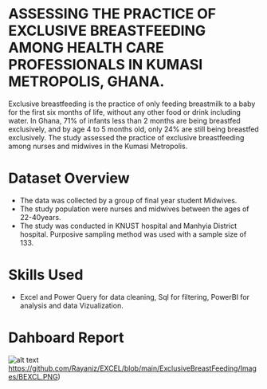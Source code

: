 # ASSESSING THE PRACTICE OF EXCLUSIVE BREASTFEEDING AMONG HEALTH CARE PROFESSIONALS IN KUMASI METROPOLIS, GHANA.

Exclusive breastfeeding is the practice of only feeding breastmilk to a baby for the first six months of life, without any other food or drink including water. In Ghana, 71% of infants less than 2 months are being breastfed exclusively, and by age 4 to 5 months old, only 24% are still being breastfed exclusively.
The study assessed the practice of exclusive breastfeeding among nurses and midwives in the Kumasi Metropolis.

# Dataset Overview

* The data was collected by a group of final year student Midwives.
* The study population were nurses and midwives between the ages of 22-40years.
* The study was conducted in KNUST hospital and Manhyia District hospital. Purposive sampling method was used with a sample size of 133. 

# Skills Used

* Excel and Power Query for data cleaning, Sql for filtering, PowerBI for analysis and data Vizualization.

# Dahboard Report
![alt text]([httpshttps://github.com/Rayaniz/EXCEL/blob/main/ExclusiveBreastFeeding/Images/BEXCL.PNG)https://github.com/Rayaniz/EXCEL/blob/main/ExclusiveBreastFeeding/Images/BEXCL.PNG)

